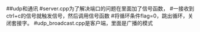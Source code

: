 ##udp和通讯
#server.cpp为了解决端口的问题在里面加了信号函数，
#一接收到ctrl+c的信号就触发信号，然后调用信号函数
#将循环条件flag=0，跳出循环，关闭套接字。
#udp_broadcast.cpp是客户端，里面是广播的模式

